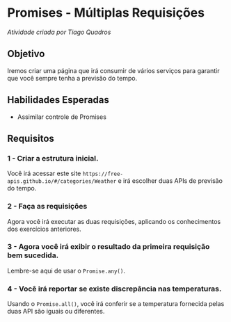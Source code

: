 # Promises - Múltiplas Requisições
*Atividade criada por Tiago Quadros*

## Objetivo
Iremos criar uma página que irá consumir de vários serviços para garantir que você sempre tenha a previsão do tempo.

## Habilidades Esperadas
- Assimilar controle de Promises

## Requisitos

### 1 - Criar a estrutura inicial.
Você irá acessar este site `https://free-apis.github.io/#/categories/Weather` e irá escolher duas APIs de previsão do tempo.

### 2 - Faça as requisições
Agora você irá executar as duas requisições, aplicando os conhecimentos dos exercícios anteriores.

### 3 - Agora você irá exibir o resultado da primeira requisição bem sucedida.
Lembre-se aqui de usar o `Promise.any()`.

### 4 - Você irá reportar se existe discrepância nas temperaturas.
Usando o `Promise.all()`, você irá conferir se a temperatura fornecida pelas duas API são iguais ou diferentes.
